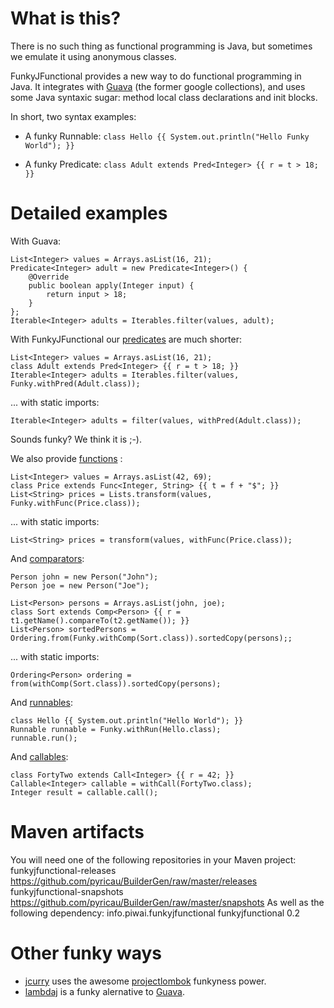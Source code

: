 # What is this?

There is no such thing as functional programming is Java, but sometimes we emulate it using anonymous classes.

FunkyJFunctional provides a new way to do functional programming in Java. It integrates with [Guava](http://code.google.com/p/guava-libraries/) (the former google collections), and uses some Java syntaxic sugar: method local class declarations and init blocks.

In short, two syntax examples:

* A funky Runnable: ```class Hello {{ System.out.println("Hello Funky World"); }}```

* A funky Predicate: ```class Adult extends Pred<Integer> {{ r = t > 18; }}```

# Detailed examples

With Guava:

	List<Integer> values = Arrays.asList(16, 21);
	Predicate<Integer> adult = new Predicate<Integer>() {
		@Override
		public boolean apply(Integer input) {
			return input > 18;
		}
	};
	Iterable<Integer> adults = Iterables.filter(values, adult);
	
With FunkyJFunctional our [predicates](https://github.com/pyricau/FunkyJFunctional/blob/master/src/test/java/info/piwai/funkyjfunctional/apitest/PredTest.java) are much shorter:
	
	List<Integer> values = Arrays.asList(16, 21);
	class Adult extends Pred<Integer> {{ r = t > 18; }}
	Iterable<Integer> adults = Iterables.filter(values, Funky.withPred(Adult.class));
	
... with static imports:
	
	Iterable<Integer> adults = filter(values, withPred(Adult.class));
	
Sounds funky? We think it is ;-). 
	
We also provide  [functions](https://github.com/pyricau/FunkyJFunctional/blob/master/src/test/java/info/piwai/funkyjfunctional/apitest/FuncTest.java) :

	List<Integer> values = Arrays.asList(42, 69);
	class Price extends Func<Integer, String> {{ t = f + "$"; }}
	List<String> prices = Lists.transform(values, Funky.withFunc(Price.class));

... with static imports:

	List<String> prices = transform(values, withFunc(Price.class));
	
And [comparators](https://github.com/pyricau/FunkyJFunctional/blob/master/src/test/java/info/piwai/funkyjfunctional/apitest/CompTest.java):

	Person john = new Person("John");
	Person joe = new Person("Joe");
	
	List<Person> persons = Arrays.asList(john, joe);
	class Sort extends Comp<Person> {{ r = t1.getName().compareTo(t2.getName()); }}
	List<Person> sortedPersons = Ordering.from(Funky.withComp(Sort.class)).sortedCopy(persons);;
	
... with static imports:
	
	Ordering<Person> ordering = from(withComp(Sort.class)).sortedCopy(persons);
	
And [runnables](https://github.com/pyricau/FunkyJFunctional/blob/master/src/test/java/info/piwai/funkyjfunctional/apitest/RunTest.java):

    class Hello {{ System.out.println("Hello World"); }}
    Runnable runnable = Funky.withRun(Hello.class);
    runnable.run();
    
And [callables](https://github.com/pyricau/FunkyJFunctional/blob/master/src/test/java/info/piwai/funkyjfunctional/apitest/CallTest.java):

    class FortyTwo extends Call<Integer> {{ r = 42; }}
    Callable<Integer> callable = withCall(FortyTwo.class);
    Integer result = callable.call();
    
# Maven artifacts

You will need one of the following repositories in your Maven project:
	<repositories>
		<repository>
			<id>funkyjfunctional-releases</id>
			<url>https://github.com/pyricau/BuilderGen/raw/master/releases</url>
		</repository>
		<repository>
			<id>funkyjfunctional-snapshots</id>
			<url>https://github.com/pyricau/BuilderGen/raw/master/snapshots</url>
		</repository>
	</repositories>
As well as the following dependency:
	<dependency>
		<groupId>info.piwai.funkyjfunctional</groupId>
		<artifactId>funkyjfunctional</artifactId>
		<version>0.2</version>
	</dependency>	

# Other funky ways 

* [jcurry](http://code.google.com/p/jcurry/) uses the awesome [projectlombok](http://projectlombok.org/) funkyness power.
* [lambdaj](http://code.google.com/p/lambdaj/) is a funky alernative to [Guava](http://code.google.com/p/guava-libraries/).
